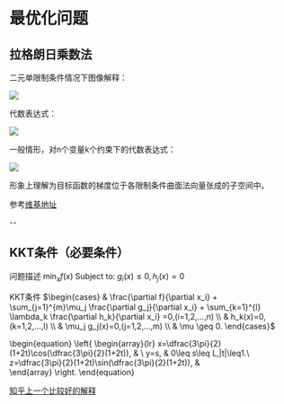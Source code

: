 # 最优化问题

## 拉格朗日乘数法

二元单限制条件情况下图像解释：

![](https://upload.wikimedia.org/wikipedia/commons/f/fa/Lagrange_multiplier.png)

代数表达式：

![](https://wikimedia.org/api/rest_v1/media/math/render/svg/f259cf90f0f7b7b4714e64dbd1b82071757fd4d9)

一般情形，对n个变量k个约束下的代数表达式：

![](https://wikimedia.org/api/rest_v1/media/math/render/svg/8e0d0b20a1c96d8b46361916d2b2e5f04aa2d64a)

形象上理解为目标函数的梯度位于各限制条件曲面法向量张成的子空间中。

参考[维基地址](https://zh.wikipedia.org/wiki/%E6%8B%89%E6%A0%BC%E6%9C%97%E6%97%A5%E4%B9%98%E6%95%B0)

--

## KKT条件（必要条件）

问题描述
$\min_x f(x)$ Subject to: $g_i(x) \leq 0, h_j(x) = 0$

KKT条件
$\begin{cases}
 & \frac{\partial f}{\partial x_i} + \sum_{j=1}^{m}\mu_j \frac{\partial g_j}{\partial x_i} + \sum_{k=1}^{l} \lambda_k \frac{\partial h_k}{\partial x_i} =0,(i=1,2,...,n) \\ 
 & h_k(x)=0,(k=1,2,...,l) \\ 
 & \mu_j g_j(x)=0,(j=1,2,...,m) \\ 
 & \mu \geq 0.
\end{cases}$

\begin{equation}
\left\{
             \begin{array}{lr}
             x=\dfrac{3\pi}{2}(1+2t)\cos(\dfrac{3\pi}{2}(1+2t)), &  \\
             y=s, & 0\leq s\leq L,|t|\leq1.\\
             z=\dfrac{3\pi}{2}(1+2t)\sin(\dfrac{3\pi}{2}(1+2t)), &  
             \end{array}
\right.
\end{equation}


[知乎上一个比较好的解释](https://zhuanlan.zhihu.com/p/26514613)

